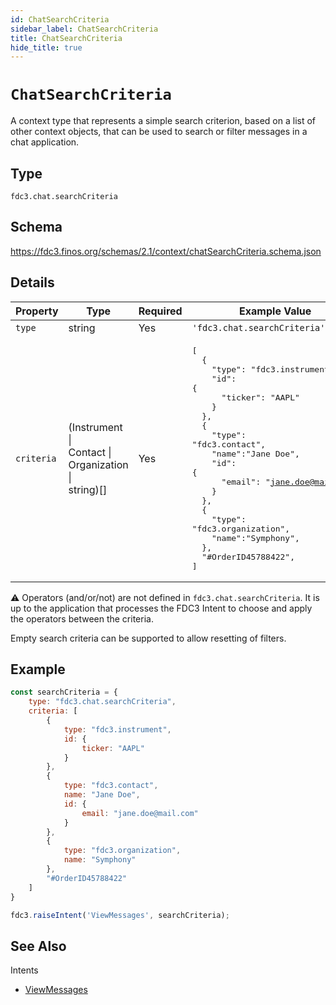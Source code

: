 ```yaml
---
id: ChatSearchCriteria
sidebar_label: ChatSearchCriteria
title: ChatSearchCriteria
hide_title: true
---
```

# `ChatSearchCriteria`

A context type that represents a simple search criterion, based on a list of other context objects, that can be used to search or filter messages in a chat application.

## Type

`fdc3.chat.searchCriteria`

## Schema

<https://fdc3.finos.org/schemas/2.1/context/chatSearchCriteria.schema.json>

## Details

| Property         | Type            | Required | Example Value        |
|------------------|-----------------|----------|----------------------|
| `type`           | string          | Yes      | `'fdc3.chat.searchCriteria'`     |
| `criteria` | (Instrument &#124;<br/>Contact &#124;<br/>Organization &#124;<br/>string)[] | Yes | <pre>[<br/>&emsp;&emsp;{<br/>&emsp;&emsp;&emsp;&emsp;"type": "fdc3.instrument",<br/>&emsp;&emsp;&emsp;&emsp;"id": {<br/>&emsp;&emsp;&emsp;&emsp;&emsp;&emsp;"ticker": "AAPL"<br/>&emsp;&emsp;&emsp;&emsp;}<br/>&emsp;&emsp;},<br/>&emsp;&emsp;{<br/>&emsp;&emsp;&emsp;&emsp;"type": "fdc3.contact",<br/>&emsp;&emsp;&emsp;&emsp;"name":"Jane Doe",<br/>&emsp;&emsp;&emsp;&emsp;"id": {<br/>&emsp;&emsp;&emsp;&emsp;&emsp;&emsp;"email": "jane.doe@mail.com"<br/>&emsp;&emsp;&emsp;&emsp;}<br/>&emsp;&emsp;},<br/>&emsp;&emsp;{<br/>&emsp;&emsp;&emsp;&emsp;"type": "fdc3.organization",<br/>&emsp;&emsp;&emsp;&emsp;"name":"Symphony",<br/>&emsp;&emsp;},<br/>&emsp;&emsp;"#OrderID45788422",<br/>]</pre> |

⚠️ Operators (and/or/not) are not defined in `fdc3.chat.searchCriteria`. It is up to the application that processes the FDC3 Intent to choose and apply the operators between the criteria.

Empty search criteria can be supported to allow resetting of filters.

## Example

```js
const searchCriteria = {
    type: "fdc3.chat.searchCriteria",
    criteria: [
        {
            type: "fdc3.instrument",
            id: {
                ticker: "AAPL"
            }
        },
        {
            type: "fdc3.contact",
            name: "Jane Doe",
            id: {
                email: "jane.doe@mail.com"
            }
        },
        {
            type: "fdc3.organization",
            name: "Symphony"
        },
        "#OrderID45788422"
    ]
}

fdc3.raiseIntent('ViewMessages', searchCriteria);
```

## See Also

Intents

* [ViewMessages](../../intents/ref/ViewMessages)
